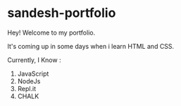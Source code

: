 # sandesh-portfolio
Hey! Welcome to my portfolio. 

It's coming up in some days when i learn HTML and CSS.

Currently, I Know :

1. JavaScript
1. NodeJs
1. Repl.it
1. CHALK

